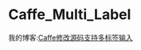 # Caffe_Multi_Label

我的博客:[Caffe修改源码支持多标签输入](https://zhpmatrix.github.io/2018/04/23/caffe-multi-label/)